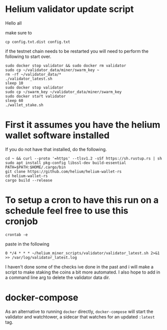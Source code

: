 # Helium validator update script

Hello all

make sure to 
```
cp config.txt.dist config.txt
```

if the testnet chain needs to be restarted you will need to perform the following to start over.
```
sudo docker stop validator && sudo docker rm validator
sudo cp ~/validator_data/miner/swarm_key ~
rm -rf ~/validator_data/*
./validator_latest.sh
sleep 10
sudo docker stop validator
sudo cp ~/swarm_key ~/validator_data/miner/swarm_key
sudo docker start validator
sleep 60
./wallet_stake.sh
```

# First it assumes you have the helium wallet software installed
If you do not have that installed, do the following.
```
cd ~ && curl --proto '=https' --tlsv1.2 -sSf https://sh.rustup.rs | sh
sudo apt install pkg-config libssl-dev build-essential
PATH=$PATH:$HOME/.cargo/bin
git clone https://github.com/helium/helium-wallet-rs
cd helium-wallet-rs
cargo build --release
```


# To setup a cron to have this run on a schedule feel free to use this cronjob
```
crontab -e
```
paste in the following
```
0 */4 * * * ~/helium_miner_scripts/validator/validator_latest.sh 2>&1 >> /var/log/validator_latest.log
```
I haven't done some of the checks ive done in the past and i will make a script to make staking the coins a bit more automated. I also hope to add in a command line arg to delete the validator data dir.


# docker-compose

As an alternative to running `docker` directly, `docker-compose` will start the validator and watchtower, a sidecar that watches for an updated `:latest` tag.
